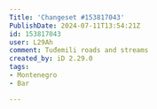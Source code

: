```yaml
---
Title: 'Changeset #153817043'
PublishDate: 2024-07-11T13:54:21Z
id: 153817043
user: L29Ah
comment: Tuđemili roads and streams
created_by: iD 2.29.0
tags:
- Montenegro
- Bar

---
```

